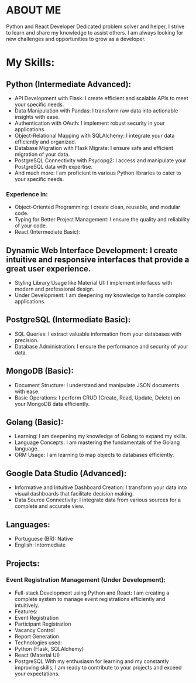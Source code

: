 # ABOUT ME
Python and React Developer
Dedicated problem solver and helper, I strive to learn and share my knowledge to assist others. I am always looking for new challenges and opportunities to grow as a developer.

# My Skills:

## Python (Intermediate Advanced):

- API Development with Flask: I create efficient and scalable APIs to meet your specific needs.
- Data Manipulation with Pandas: I transform raw data into actionable insights with ease.
- Authentication with OAuth: I implement robust security in your applications.
- Object-Relational Mapping with SQLAlchemy: I integrate your data efficiently and organized.
- Database Migration with Flask Migrate: I ensure safe and efficient migration of your data.
- PostgreSQL Connectivity with Psycopg2: I access and manipulate your PostgreSQL data with expertise.
- And much more: I am proficient in various Python libraries to cater to your specific needs.

### Experience in:
- Object-Oriented Programming: I create clean, reusable, and modular code.
- Typing for Better Project Management: I ensure the quality and reliability of your code.
- React (Intermediate Basic):

## Dynamic Web Interface Development: I create intuitive and responsive interfaces that provide a great user experience.
- Styling Library Usage like Material UI: I implement interfaces with modern and professional design.
- Under Development: I am deepening my knowledge to handle complex applications.

## PostgreSQL (Intermediate Basic):

- SQL Queries: I extract valuable information from your databases with precision.
- Database Administration: I ensure the performance and security of your data.

## MongoDB (Basic):

- Document Structure: I understand and manipulate JSON documents with ease.
- Basic Operations: I perform CRUD (Create, Read, Update, Delete) on your MongoDB data efficiently.

## Golang (Basic):

- Learning: I am deepening my knowledge of Golang to expand my skills.
- Language Concepts: I am mastering the fundamentals of the Golang language.
- ORM Usage: I am learning to map objects to databases efficiently.

## Google Data Studio (Advanced):

 - Informative and Intuitive Dashboard Creation: I transform your data into visual dashboards that facilitate decision making.
 - Data Source Connectivity: I integrate data from various sources for a complete and accurate view.

## Languages:

- Portuguese (BR): Native
- English: Intermediate

## Projects:

### Event Registration Management (Under Development):

- Full-stack Development using Python and React: I am creating a complete system to manage event registrations efficiently and intuitively.
- Features:
- Event Registration
- Participant Registration
- Vacancy Control
- Report Generation
- Technologies used:
- Python (Flask, SQLAlchemy)
- React (Material UI)
- PostgreSQL
With my enthusiasm for learning and my constantly improving skills, I am ready to contribute to your projects and exceed your expectations.
